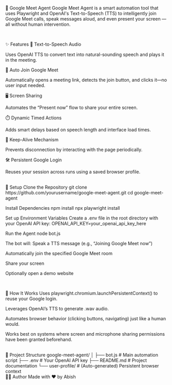 🤖 Google Meet Agent
Google Meet Agent is a smart automation tool that uses Playwright and OpenAI's Text-to-Speech (TTS) to intelligently join Google Meet calls, speak messages aloud, and even present your screen — all without human intervention.

<br> 

✨ Features
🎤 Text-to-Speech Audio

Uses OpenAI TTS to convert text into natural-sounding speech and plays it in the meeting.

📅 Auto Join Google Meet

Automatically opens a meeting link, detects the join button, and clicks it—no user input needed.

🖥️ Screen Sharing

Automates the “Present now” flow to share your entire screen.

⏱️ Dynamic Timed Actions

Adds smart delays based on speech length and interface load times.

🔄 Keep-Alive Mechanism

Prevents disconnection by interacting with the page periodically.

🛠️ Persistent Google Login

Reuses your session across runs using a saved browser profile.

<br>
🚀 Setup
Clone the Repository
git clone https://github.com/yourusername/google-meet-agent.git
cd google-meet-agent

Install Dependencies
npm install
npx playwright install

Set up Environment Variables
Create a .env file in the root directory with your OpenAI API key:
OPENAI_API_KEY=your_openai_api_key_here

Run the Agent
node bot.js

The bot will:
Speak a TTS message (e.g., “Joining Google Meet now”)

Automatically join the specified Google Meet room

Share your screen

Optionally open a demo website

<br>

🧠 How It Works
Uses playwright.chromium.launchPersistentContext() to reuse your Google login.

Leverages OpenAI’s TTS to generate .wav audio.

Automates browser behavior (clicking buttons, navigating) just like a human would.

Works best on systems where screen and microphone sharing permissions have been granted beforehand.

<br>
📁 Project Structure
google-meet-agent/
│
├── bot.js             # Main automation script
├── .env               # Your OpenAI API key
├── README.md          # Project documentation
└── user-profile/      # (Auto-generated) Persistent browser context

<br>
🧑‍💻 Author
Made with ❤️ by Abish